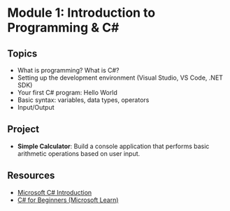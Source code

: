 # Module 1: Introduction to Programming & C#

## Topics
- What is programming? What is C#?
- Setting up the development environment (Visual Studio, VS Code, .NET SDK)
- Your first C# program: Hello World
- Basic syntax: variables, data types, operators
- Input/Output

## Project
- **Simple Calculator**: Build a console application that performs basic arithmetic operations based on user input.

## Resources
- [Microsoft C# Introduction](https://learn.microsoft.com/en-us/dotnet/csharp/tour-of-csharp/)
- [C# for Beginners (Microsoft Learn)](https://learn.microsoft.com/en-us/training/paths/csharp-first-steps/)
